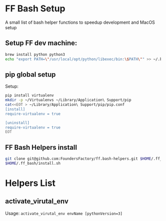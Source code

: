 # **FF Bash Setup**

A small list of bash helper functions to speedup development and MacOS setup

 ## Setup FF dev machine:
 
 ```bash
brew install python python3
echo "export PATH=\"/usr/local/opt/python/libexec/bin:\$PATH\"" >> ~/.bash_profile
 ```
 
 ## pip global setup
 
Setup: 
```bash
pip install virtualenv
mkdir -p ~/Virtualenvs ~/Library/Application\ Support/pip
cat<<EOT > ~/Library/Application\ Support/pip/pip.conf
[install]
require-virtualenv = true

[uninstall]
require-virtualenv = true
EOT
```

## FF Bash Helpers install
 ```bash
git clone git@github.com:FoundersFactory/ff.bash-helpers.git $HOME/.ff_bash
$HOME/.ff_bash/install.sh
 ```
 
# Helpers List

 ## activate_virutal_env

  Usage: `activate_virutal_env envName [pythonVersion=3]`
